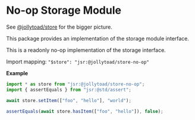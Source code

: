 # No-op Storage Module

See [@jollytoad/store](https://jsr.io/@jollytoad/store) for the bigger picture.

This package provides an implementation of the storage module interface.

This is a readonly no-op implementation of the storage interface.

Import mapping: `"$store": "jsr:@jollytoad/store-no-op"`

**Example**

```ts
import * as store from "jsr:@jollytoad/store-no-op";
import { assertEquals } from "jsr:@std/assert";

await store.setItem(["foo", "hello"], "world");

assertEquals(await store.hasItem(["foo", "hello"]), false);
```
